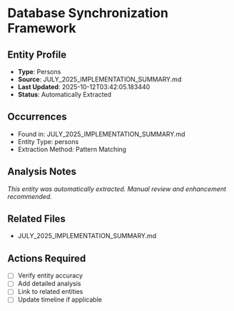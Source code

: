 # Database Synchronization Framework

## Entity Profile
- **Type**: Persons
- **Source**: JULY_2025_IMPLEMENTATION_SUMMARY.md
- **Last Updated**: 2025-10-12T03:42:05.183440
- **Status**: Automatically Extracted

## Occurrences
- Found in: JULY_2025_IMPLEMENTATION_SUMMARY.md
- Entity Type: persons
- Extraction Method: Pattern Matching

## Analysis Notes
*This entity was automatically extracted. Manual review and enhancement recommended.*

## Related Files
- JULY_2025_IMPLEMENTATION_SUMMARY.md

## Actions Required
- [ ] Verify entity accuracy
- [ ] Add detailed analysis
- [ ] Link to related entities
- [ ] Update timeline if applicable
